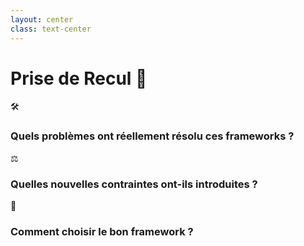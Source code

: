 ```yaml
---
layout: center
class: text-center
---
```


# Prise de Recul 🤔

<div class="grid grid-cols-3 gap-4 mt-8">

<div class="text-center">
<v-click>
<div class="mb-4">🛠️</div>

### Quels problèmes ont réellement résolu ces frameworks ?
</v-click>
</div>

<div class="text-center">
<v-click>
<div class="mb-4">⚖️</div>

### Quelles nouvelles contraintes ont-ils introduites ?
</v-click>
</div>

<div class="text-center">
<v-click>
<div class="mb-4">🎯</div>

### Comment choisir le bon framework ?
</v-click>
</div>

</div>
